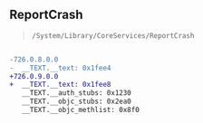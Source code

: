 ## ReportCrash

> `/System/Library/CoreServices/ReportCrash`

```diff

-726.0.8.0.0
-  __TEXT.__text: 0x1fee4
+726.0.9.0.0
+  __TEXT.__text: 0x1fee8
   __TEXT.__auth_stubs: 0x1230
   __TEXT.__objc_stubs: 0x2ea0
   __TEXT.__objc_methlist: 0x8f0

```
